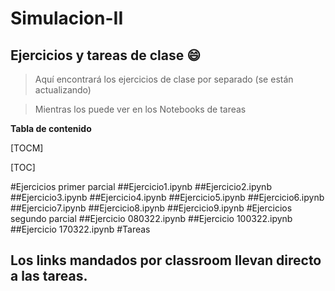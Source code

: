 # Simulacion-II
## Ejercicios y tareas de clase :smile:
> Aquí encontrará los ejercicios de clase por separado (se están actualizando)

> Mientras los puede ver en los Notebooks de tareas

**Tabla de contenido**

[TOCM]

[TOC]

#Ejercicios primer parcial
##Ejercicio1.ipynb
##Ejercicio2.ipynb
##Ejercicio3.ipynb
##Ejercicio4.ipynb
##Ejercicio5.ipynb
##Ejercicio6.ipynb
##Ejercicio7.ipynb
##Ejercicio8.ipynb
##Ejercicio9.ipynb
#Ejercicios segundo parcial
##Ejercicio 080322.ipynb
##Ejercicio 100322.ipynb
##Ejercicio 170322.ipynb
#Tareas
## Los links mandados por classroom llevan directo a las tareas.